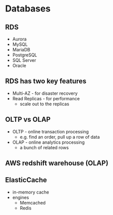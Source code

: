 # Databases

## RDS
- Aurora
- MySQL
- MariaDB
- PostgreSQL
- SQL Server
- Oracle

## RDS has two key features
- Multi-AZ - for disaster recovery
- Read Replicas - for performance
  - scale out to the replicas

## OLTP vs OLAP
- OLTP - online transaction processing
  - e.g. find an order, pull up a row of data
- OLAP - online analytics processing
  - a bunch of related rows

## AWS redshift warehouse (OLAP)

## ElasticCache
- in-memory cache
- engines
  - Memcached
  - Redis
